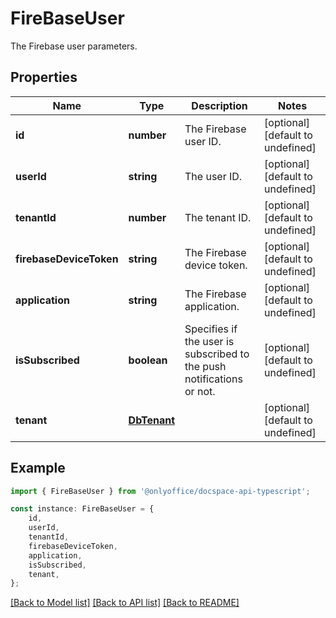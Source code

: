 # FireBaseUser

The Firebase user parameters.

## Properties

Name | Type | Description | Notes
------------ | ------------- | ------------- | -------------
**id** | **number** | The Firebase user ID. | [optional] [default to undefined]
**userId** | **string** | The user ID. | [optional] [default to undefined]
**tenantId** | **number** | The tenant ID. | [optional] [default to undefined]
**firebaseDeviceToken** | **string** | The Firebase device token. | [optional] [default to undefined]
**application** | **string** | The Firebase application. | [optional] [default to undefined]
**isSubscribed** | **boolean** | Specifies if the user is subscribed to the push notifications or not. | [optional] [default to undefined]
**tenant** | [**DbTenant**](DbTenant.md) |  | [optional] [default to undefined]

## Example

```typescript
import { FireBaseUser } from '@onlyoffice/docspace-api-typescript';

const instance: FireBaseUser = {
    id,
    userId,
    tenantId,
    firebaseDeviceToken,
    application,
    isSubscribed,
    tenant,
};
```

[[Back to Model list]](../README.md#documentation-for-models) [[Back to API list]](../README.md#documentation-for-api-endpoints) [[Back to README]](../README.md)
